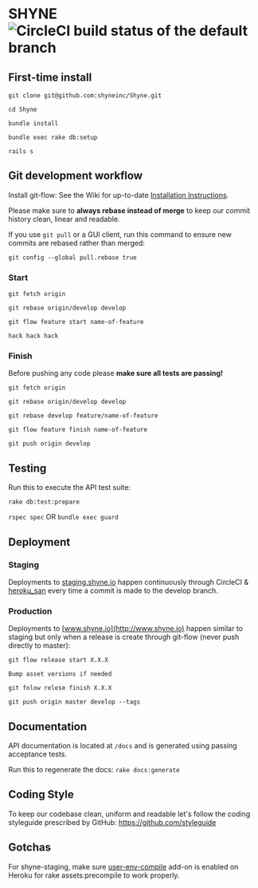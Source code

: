 # SHYNE ![CircleCI build status of the default branch][1]

## First-time install

``git clone git@github.com:shyneinc/Shyne.git``

``cd Shyne``

``bundle install``

``bundle exec rake db:setup``

``rails s``

## Git development workflow

Install git-flow: See the Wiki for up-to-date [Installation Instructions](https://github.com/nvie/gitflow/wiki/Installation).

Please make sure to **always rebase instead of merge** to keep our commit history clean, linear and readable.

If you use ``git pull`` or a GUI client, run this command to ensure new commits are rebased rather than merged:

``git config --global pull.rebase true``

### Start

``git fetch origin``

``git rebase origin/develop develop``

``git flow feature start name-of-feature``

``hack hack hack``

### Finish

Before pushing any code please **make sure all tests are passing!**

``git fetch origin``

``git rebase origin/develop develop``

``git rebase develop feature/name-of-feature``

``git flow feature finish name-of-feature``

``git push origin develop``

## Testing

Run this to execute the API test suite:

``rake db:test:prepare``

``rspec spec`` OR ``bundle exec guard``

## Deployment

### Staging

Deployments to [staging.shyne.io](http://staging.shyne.io) happen continuously through CircleCI & [heroku_san](https://github.com/fastestforward/heroku_san) every time a commit is made to the develop branch.

### Production

Deployments to [www.shyne.io](http://www.shyne.io) happen similar to staging but only when a release is create through git-flow (never push directly to master):

``git flow release start X.X.X``

``Bump asset versions if needed``

``git folow relese finish X.X.X``

``git push origin master develop --tags``

## Documentation

API documentation is located at `/docs` and is generated using passing acceptance tests.

Run this to regenerate the docs: `rake docs:generate`

## Coding Style

To keep our codebase clean, uniform and readable let's follow the coding styleguide prescribed by GitHub: https://github.com/styleguide

## Gotchas

For shyne-staging, make sure [user-env-compile](https://devcenter.heroku.com/articles/labs-user-env-compile) add-on is enabled on Heroku for rake assets:precompile to work properly.

  [1]: https://circleci.com/gh/shyneinc/Shyne.png?circle-token=84572cf098f3e783ea27317ada59cde54c386547
